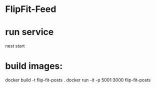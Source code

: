 # FlipFit-Feed

# run service
nest start
# build images: 
docker build -t flip-fit-posts .
docker run -it -p 5001:3000 flip-fit-posts